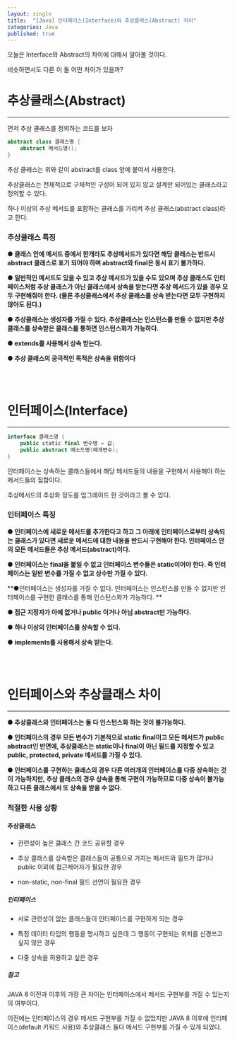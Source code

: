 ```yaml
---
layout: single
title:  "[Java] 인터페이스(Interface)와 추상클래스(Abstract) 차이"
categories: Java
published: true
---
```


오늘은 Interface와 Abstract의 차이에 대해서 알아볼 것이다.

비슷하면서도 다른 이 둘 어떤 차이가 있을까?

# 추상클래스(Abstract)

---

먼저 추상 클래스를 정의하는 코드를 보자

```java
abstract class 클래스명 {
    abstract 메서드명();
}
```

추상 클래스는 위와 같이 abstract를 class 앞에 붙여서 사용한다.

추상클래스는 전체적으로 구체적인 구성이 되어 있지 않고 설계만 되어있는 클래스라고 정의할 수 있다.

하나 이상의 추상 메서드를 포함하는 클래스를 가리켜 추상 클래스(abstract class)라고 한다.

### 추상클래스 특징

**● 클래스 안에 메서드 중에서 한개라도 추상메서드가 있다면 해당 클래스는 반드시 abstract 클래스로 표기 되어야 하며 abstract와 final은 동시 표기 불가하다.**

**● 일반적인 메서드도 있을 수 있고 추상 메서드가 있을 수도 있으며 추상 클래스도 인터페이스처럼 추상 클래스가 아닌 클래스에서 상속을 받는다면 추상 메서드가 있을 경우 모두 구현해줘야 한다. (물론 추상클래스에서 추상 클래스를 상속 받는다면 모두 구현하지 않아도 된다.)**

**● 추상클래스는 생성자를 가질 수 있다. 추상클래스는 인스턴스를 만들 수 없지만 추상 클래스를 상속받은 클래스를 통하면 인스턴스화가 가능하다.**

**● extends를 사용해서 상속 받는다.**

**● 추상 클래스의 궁극적인 목적은 상속을 위함이다**


<br/><br/>
# 인터페이스(Interface)

---

```kotlin
interface 클래스명 {
    public static final 변수명 = 값;
    public abstract 메소드명(매개변수);
}
```

인터페이스는 상속하는 클래스들에서 해당 메서드들의 내용을 구현해서 사용해야 하는 메서드들의 집합이다.

추상메서드의 추상화 정도를 업그레이드 한 것이라고 볼 수 있다.

### 인터페이스 특징


**● 인터페이스에 새로운 메서드를 추가한다고 하고 그 아래에 인터페이스로부터 상속되는 클래스가 있다면 새로운 메서드에 대한 내용을 반드시 구현해야 한다. 인터페이스 안의 모든 메서드들은 추상 메서드(abstract)이다.**

**● 인터페이스는 final을 붙일 수 없고 인터페이스 변수들은 static이어야 한다. 즉 인터페이스는 일반 변수를 가질 수 없고 상수만 가질 수 있다.**

**●인터페이스는 생성자를 가질 수 없다. 인터페이스는 인스턴스를 만들 수 없지만 인터페이스를 구현한 클래스를 통해 인스턴스화가 가능하다. **

**● 접근 지정자가 아예 없거나 public 이거나 아님 abstract만 가능하다.** 


**● 하나 이상의 인터페이스를 상속할 수 있다.**

**● implements를 사용해서 상속 받는다.**


<br/><br/>
# 인터페이스와 추상클래스 차이

---

**● 추상클래스와 인터페이스는 둘 다 인스턴스화 하는 것이 불가능하다.**

**● 인터페이스의 경우 모든 변수가 기본적으로 static final이고 모든 메서드가 public abstract인 반면에, 추상클래스는 static이나 final이 아닌 필드를 지정할 수 있고 public, protected, private 메서드를 가질 수 있다.**

**● 인터페이스를 구현하는 클래스의 경우 다른 여러개의 인터페이스를 다중 상속하는 것이 가능하지만, 추상 클래스의 경우 상속을 통해 구현이 가능하므로 다중 상속이 불가능하고 다른 클래스에서 또 상속을 받을 수 없다.**


### 적절한 사용 상황

#### 추상클래스

- 관련성이 높은 클래스 간 코드 공유할 경우

- 추상 클래스를 상속받은 클래스들이 공통으로 가지는 메서드와 필드가 많거나 public 이외에 접근제어자가 필요한 경우

- non-static, non-final 필드 선언이 필요한 경우


##### 인터페이스

- 서로 관련성이 없는 클래스들이 인터페이스를 구현하게 되는 경우

- 특정 데이터 타입의 행동을 명시하고 싶은데 그 행동이 구현되는 위치를 신경쓰고 싶지 않은 경우

- 다중 상속을 허용하고 싶은 경우

##### 참고

JAVA 8 이전과 이후의 가장 큰 차이는 인터페이스에서 메서드 구현부를 가질 수 있는지의 여부이다.

이전에는 인터페이스의 경우 메서드 구현부를 가질 수 없었지만 JAVA 8 이후에 인터페이스(default 키워드 사용)와 추상클래스 둘다 메서드 구현부를 가질 수 있게 되었다.




